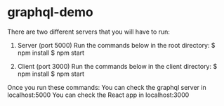 # graphql-demo

There are two different servers that you will have to run:
1. Server (port 5000)
Run the commands below in the root directory:
$ npm install
$ npm start

2. Client (port 3000)
Run the commands below in the client directory:
$ npm install
$ npm start

Once you run these commands:
You can check the graphql server in localhost:5000
You can check the React app in localhost:3000
